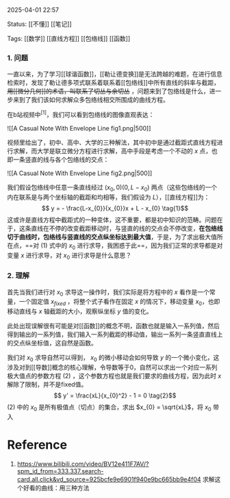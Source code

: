 2025-04-01  22:57

Status: [[不懂]] [[笔记]]

Tags: [[数学]] [[直线方程]] [[包络线]] [[函数]]

### 1. 问题

一直以来，为了学习[[球谐函数]]，[[勒让德变换]]是无法跨越的难题，在进行信息检索时，发现了勒让德多项式联系着联系着[[包络线]]中所有直线的斜率与截距，~~用[[微分几何]]的术语，叫联系了切丛与余切丛~~
，问题来到了包络线是什么，进一步来到了我们该如何求解众多包络线相交所围成的曲线方程。

在b站视频中$^{[1]}$，我们可以看到包络线的图像直观表达：

![[A Casual Note With Envelope Line fig1.png|500]]

视频里给出了，初中、高中、大学的三种解法，其中初中是通过截距式直线方程进行求解，而大学是联立微分方程进行求解，高中手段是考虑一个不动的 $x$ 点，也即一条竖直的线与各个包络线的交点：

![[A Casual Note With Envelope Line fig2.png|500]]

我们假设包络线中任意一条直线经过 $(x_{0}, 0) (0,L-x_{0})$ 两点（这些包络线的一个内在联系是与两个坐标轴的截距和均相等，我们假设为 $L$），[[直线方程]]为：
$$ y = - \frac{L-x_{0}}{x_{0}}x + L - x_{0} \tag{1}$$
这或许是直线方程中截距式的一种变体，这不重要，都是初中知识的范畴。问题在于，这条直线在不停的改变截距移动时，与竖直的线的交点会不停改变，**在包络线切于曲线时，包络线与竖直线的交点纵坐标达到最大值**，于是，为了求出极大值所在点，==对 $(1)$ 式中的 $x_{0}$ 进行求导，我困惑于此==，因为我们正常的求导都是对变量 $x$ 进行求导，对 $x_{0}$ 进行求导是什么意思？

### 2. 理解

首先当我们进行对 $x_{0}$ 求导这一操作时，我们实际是将方程中的 $x$ 看作是一个常量，一个固定值 $x_{fixed}$ ，将整个式子看作在固定 $x$ 的情况下，移动变量 $x_{0}$，也即移动直线与 $x$ 轴截距的大小，观察纵坐标 $y$ 值的变化。

此处出现误解很有可能是对[[函数]]的概念不明，函数也就是输入一系列值，然后得到输出的一系列值，我们输入一系列截距的移动值，输出一系列一条竖直直线上的交点纵坐标值，这自然是函数。

我们对 $x_{0}$ 求导自然可以得到， $x_{0}$ 的微小移动会如何导致 $y$ 的一个微小变化，这涉及对到[[导数]]概念的核心理解，令导数等于0，自然可以求出一个对应一系列极大值点的参数方程 $(2)$ ，这个参数方程也就是我们要求的曲线方程，因为此时 $x$ 解除了限制，并不是fixed值。
$$ y' = \frac{xL}{x_{0}^2} - 1 = 0 \tag{2}$$
 $(2)$ 中的 $x_{0}$ 是所有极值点（切点）的集合，求出 $x_{0} = \sqrt{xL}$，将 $x_{0}$ 带入
# Reference
1. https://www.bilibili.com/video/BV12e411F7AV/?spm_id_from=333.337.search-card.all.click&vd_source=925bcfe9e6901f940e9bc665bb9e4f04  求解这个好看的曲线：用三种方法